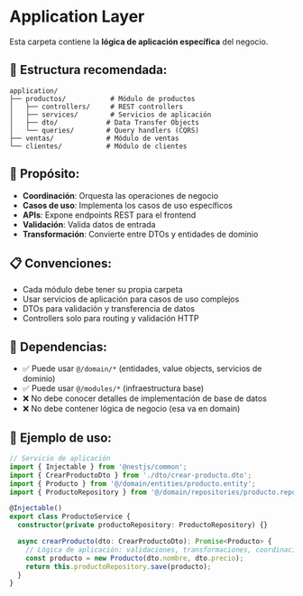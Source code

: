 # Application Layer

Esta carpeta contiene la **lógica de aplicación específica** del negocio.

## 📁 Estructura recomendada:

```
application/
├── productos/           # Módulo de productos
│   ├── controllers/     # REST controllers
│   ├── services/        # Servicios de aplicación
│   ├── dto/            # Data Transfer Objects
│   └── queries/        # Query handlers (CQRS)
├── ventas/             # Módulo de ventas
└── clientes/           # Módulo de clientes
```

## 🎯 Propósito:

- **Coordinación**: Orquesta las operaciones de negocio
- **Casos de uso**: Implementa los casos de uso específicos
- **APIs**: Expone endpoints REST para el frontend
- **Validación**: Valida datos de entrada
- **Transformación**: Convierte entre DTOs y entidades de dominio

## 📋 Convenciones:

- Cada módulo debe tener su propia carpeta
- Usar servicios de aplicación para casos de uso complejos
- DTOs para validación y transferencia de datos
- Controllers solo para routing y validación HTTP

## 🔗 Dependencias:

- ✅ Puede usar `@/domain/*` (entidades, value objects, servicios de dominio)
- ✅ Puede usar `@/modules/*` (infraestructura base)
- ❌ No debe conocer detalles de implementación de base de datos
- ❌ No debe contener lógica de negocio (esa va en domain)

## 📝 Ejemplo de uso:

```typescript
// Servicio de aplicación
import { Injectable } from '@nestjs/common';
import { CrearProductoDto } from './dto/crear-producto.dto';
import { Producto } from '@/domain/entities/producto.entity';
import { ProductoRepository } from '@/domain/repositories/producto.repository';

@Injectable()
export class ProductoService {
  constructor(private productoRepository: ProductoRepository) {}

  async crearProducto(dto: CrearProductoDto): Promise<Producto> {
    // Lógica de aplicación: validaciones, transformaciones, coordinación
    const producto = new Producto(dto.nombre, dto.precio);
    return this.productoRepository.save(producto);
  }
}
```
